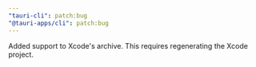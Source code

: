 ```yaml
---
"tauri-cli": patch:bug
"@tauri-apps/cli": patch:bug
---
```


Added support to Xcode's archive. This requires regenerating the Xcode project.
